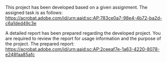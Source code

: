 This project has been developed based on a given assignment. 
The assigned task is as follows:
https://acrobat.adobe.com/id/urn:aaid:sc:AP:783ce0a7-98e4-4b72-ba2d-c6a1ded49c3e

A detailed report has been prepared regarding the developed project. You are required to review the report for usage information and the purpose of the project. 
The prepared report:
https://acrobat.adobe.com/id/urn:aaid:sc:AP:2ceeaf7e-1a63-4220-8078-e248faa85afc
